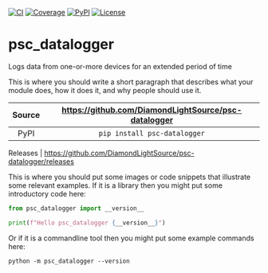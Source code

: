[![CI](https://github.com/DiamondLightSource/psc-datalogger/actions/workflows/ci.yml/badge.svg)](https://github.com/DiamondLightSource/psc-datalogger/actions/workflows/ci.yml)
[![Coverage](https://codecov.io/gh/DiamondLightSource/psc-datalogger/branch/main/graph/badge.svg)](https://codecov.io/gh/DiamondLightSource/psc-datalogger)
[![PyPI](https://img.shields.io/pypi/v/psc-datalogger.svg)](https://pypi.org/project/psc-datalogger)
[![License](https://img.shields.io/badge/License-Apache%202.0-blue.svg)](https://opensource.org/licenses/Apache-2.0)

# psc_datalogger

Logs data from one-or-more devices for an extended period of time

This is where you should write a short paragraph that describes what your module does,
how it does it, and why people should use it.

Source          | <https://github.com/DiamondLightSource/psc-datalogger>
:---:           | :---:
PyPI            | `pip install psc-datalogger`

Releases        | <https://github.com/DiamondLightSource/psc-datalogger/releases>

This is where you should put some images or code snippets that illustrate
some relevant examples. If it is a library then you might put some
introductory code here:

```python
from psc_datalogger import __version__

print(f"Hello psc_datalogger {__version__}")
```

Or if it is a commandline tool then you might put some example commands here:

```
python -m psc_datalogger --version
```
